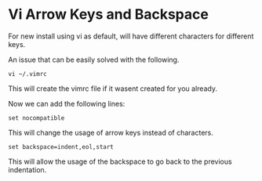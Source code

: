 # Vi Arrow Keys and Backspace

For new install using vi as default, will have different characters for different keys.

An issue that can be easily solved with the following.

	vi ~/.vimrc

This will create the vimrc file if it wasent created for you already.

Now we can add the following lines:

	set nocompatible

This will change the usage of arrow keys instead of characters.

	set backspace=indent,eol,start

This will allow the usage of the backspace to go back to the previous indentation. 
